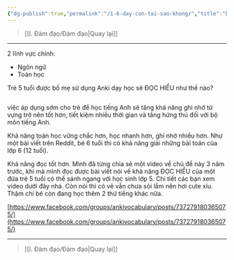 ```yaml
---
{"dg-publish":true,"permalink":"/1-6-day-con-tai-sao-khong/","title":"Dạy con, tại sao không?","noteIcon":""}
---
```


> [[I. Đàm đạo/Đàm đạo\|Quay lại]]
___

2 lĩnh vực chính:
- Ngôn ngữ
- Toán học

Trẻ 5 tuổi được bố mẹ sử dụng Anki dạy học sẽ ĐỌC HIỂU như thế nào?

<div class="embed-responsive embed-responsive-1by1">
  <iframe class="embed-responsive-item" src="https://onedrive.live.com/embed?resid=95CD9ADB2B8C9171%21118834&authkey=!AK9jgwlpR3EsHr0" title="Document from OneDrive"></iframe>
  <div class="fallback-message">Sorry, this content is not available.</div>
</div>

<!-- CSS -->
<style>
.embed-responsive {
  position: relative;
  display: block;
  width: 100%;
  padding: 0;
  overflow: hidden;
}

.embed-responsive-item {
  position: absolute;
  top: 0;
  left: 0;
  width: 100%;
  height: 100%;
  border: 0;
}

.fallback-message {
  display: none;
}

@media (max-width: 768px) {
  .fallback-message {
    display: block;
  }
}
</style>

việc áp dụng sớm cho trẻ để học tiếng Anh sẽ tăng khả năng ghi nhớ từ vựng trở nên tốt hơn, tiết kiệm nhiều thời gian và tăng hứng thú đối với bộ môn tiếng Anh.

Khả năng toán học vững chắc hơn, học nhanh hơn, ghi nhớ nhiều hơn. Như một bài viết trên Reddit, bé 6 tuổi thì có khả năng giải những bài toán của lớp 6 (12 tuổi).

Khả năng đọc tốt hơn. Mình đã từng chia sẻ một video về chủ đề này 3 năm trước, khi mà mình đọc được bài viết nói về khả năng ĐỌC HIỂU của một đứa trẻ 5 tuổi có thể sánh ngang với học sinh lớp 5. Chi tiết các bạn xem video dưới đây nhá. Còn nói thì có vẻ vẫn chưa sỏi lắm nên hơi cute xíu. Thậm chí bé còn đang học thêm 2 thứ tiếng khác nữa.

[https://www.facebook.com/groups/ankivocabulary/posts/737279180365075/](https://www.facebook.com/groups/ankivocabulary/posts/737279180365075/)
___
> [[I. Đàm đạo/Đàm đạo\|Quay lại]]